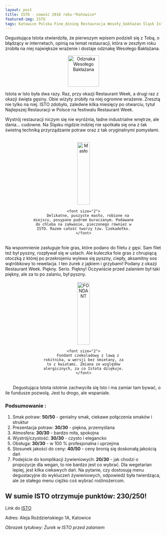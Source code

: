 ```yaml
---
layout: post
title: ISTO - nowość 2018 roku-*Katowice*
featured-img: ISTO
tags: Katowice Polska Fine_dining Restauracja Wesoły_bakłażan Śląsk Isto
---
```



Degustująca Istota stwierdziła, że pierwszym wpisem podzieli się z Tobą, o błądzący w internetach, opinią na temat restauracji, która w zeszłym roku zrobiła na niej największe wrażenie i dostaje odznakę Wesołego Bakłażana.

<center><div style="width:40%">
    <img src="{{site.url}}/assets/img/posts/odznaka.gif" alt="Odznaka Wesołego Bakłażana" height="100" width="auto" />
</div></center>

Istota w Isto była dwa razy. Raz, przy okazji Restaurant Week, a drugi raz z okazji święta gęsiny. Obie wizyty zrobiły na niej ogromne wrażenie. Zresztą nie tylko na niej. ISTO zdobyło, zaledwie kilka miesięcy po otwarciu, tytuł Najlepszej Restauracji w Polsce na festiwalu Restaurant Week.

Wystrój restauracji niczym się nie wyróżnia, ładne industrialne wnętrze, ale dania... cudowne. Na Śląsku nigdzie indziej nie spotkała się ona z tak świetną techniką przyrządzanie potraw oraz z tak oryginalnymi pomysłami.
<br />&ensp;&ensp;&ensp;

<center><div style="width:65%">
    <img src="{{site.url}}/assets/img/posts/maslo.jpg" alt="Masło" height="200px" width="40px" />

    <font size="2">
        Delikatne, puszyste masło, robione na miejscu, posypane pudrem buraczanym. Podawane do chleba na zakwasie, pieczonego również w ISTO. Razem całość tworzy tzw. Czekadełko.
    </font>
</div></center>
<br />
Na wspomnienie zasługuje foie gras, które podano do filetu z gęsi. Sam filet też był pyszny, rozpływał się w ustach. Ale kuleczka foie gras z chrupiącą otoczką z której po przekrojeniu wylewa się pyszny, ciepły, aksamitny sos wątróbkowy to rewelacja.
I ten żurek z jajkiem i grzybami! Podany z okazji Restaurant Week. Piękny. Serio. Piękny! Oczywiście przed zalaniem był taki piękny, ale za to po zalaniu, był pyszny.
<br />&ensp;&ensp;&ensp;
<center><div style="width:55%">
    <img src="{{site.url}}/assets/img/posts/lawa.jpg" alt="FONDANT" height="200px" width="40px" />

    <font size="2">
        Fondant czekoladowy z lawą z rokitnika, w wersji bez śmietany, za to z kwiatami. Zmiana ze względów alergicznych, za co Istota dziękuje.
    </font>
</div></center>
<br />&ensp;&ensp;&ensp;
Degustująca Istota istotnie zachwyciła się Isto i ma zamiar tam bywać, o ile fundusze pozwolą. Jest tu drogo, ale wspaniale.

### Podsumowanie :
1. Smak potraw: **50/50** - genialny smak, ciekawe połączenia smaków i struktur
2. Prezentacja potraw: **30/30** - piękna, przemyślana
3. Atmosfera: **30/30** - bardzo miła, spokojna
4. Wystrój/czystość: **30/30** - czysto i elegancko
5. Obsługa: **30/30** - w 100 % profesjonalna i uprzejma
6. Stosunek jakości do ceny: **40/50** - ceny bronią się doskonałą jakością dań
7. Podejście do komplikacji żywieniowych: **20/30** - jak chodzi o propozycje dla wegan, to nie bardzo jest co wybrać. Dla wegetarian lepiej, jest kilka ciekawych dań. Na pytanie, czy dostosują menu degustacyjne do wykluczeń żywieniowych, odpowiedź była twierdząca, ale ze stałego menu ciężko coś wybrać roślinożercom.

## W sumie ISTO otrzymuje punktów: **230/250!**
Link do [ISTO]

Adres:
Aleja Roździeńskiego 1A, Katowice

_Obrazek tytułowy: Żurek w ISTO przed zalaniem_

[ISTO]: http://www.isto.com.pl/